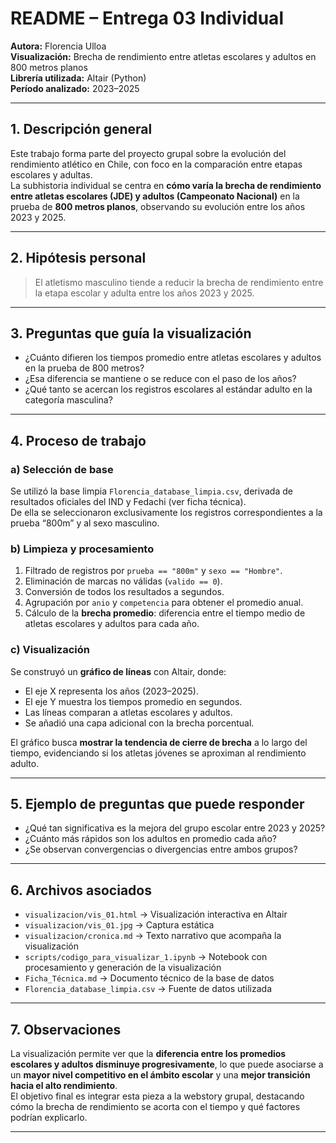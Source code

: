 # README – Entrega 03 Individual  
**Autora:** Florencia Ulloa  
**Visualización:** Brecha de rendimiento entre atletas escolares y adultos en 800 metros planos  
**Librería utilizada:** Altair (Python)  
**Período analizado:** 2023–2025  

---

## 1. Descripción general

Este trabajo forma parte del proyecto grupal sobre la evolución del rendimiento atlético en Chile, con foco en la comparación entre etapas escolares y adultas.  
La subhistoria individual se centra en **cómo varía la brecha de rendimiento entre atletas escolares (JDE) y adultos (Campeonato Nacional)** en la prueba de **800 metros planos**, observando su evolución entre los años 2023 y 2025.

---

## 2. Hipótesis personal

> El atletismo masculino tiende a reducir la brecha de rendimiento entre la etapa escolar y adulta entre los años 2023 y 2025.

---

## 3. Preguntas que guía la visualización

- ¿Cuánto difieren los tiempos promedio entre atletas escolares y adultos en la prueba de 800 metros?  
- ¿Esa diferencia se mantiene o se reduce con el paso de los años?  
- ¿Qué tanto se acercan los registros escolares al estándar adulto en la categoría masculina?

---

## 4. Proceso de trabajo

### a) Selección de base
Se utilizó la base limpia `Florencia_database_limpia.csv`, derivada de resultados oficiales del IND y Fedachi (ver ficha técnica).  
De ella se seleccionaron exclusivamente los registros correspondientes a la prueba “800m” y al sexo masculino.

### b) Limpieza y procesamiento
1. Filtrado de registros por `prueba == "800m"` y `sexo == "Hombre"`.  
2. Eliminación de marcas no válidas (`valido == 0`).  
3. Conversión de todos los resultados a segundos.  
4. Agrupación por `anio` y `competencia` para obtener el promedio anual.  
5. Cálculo de la **brecha promedio**: diferencia entre el tiempo medio de atletas escolares y adultos para cada año.

### c) Visualización
Se construyó un **gráfico de líneas** con Altair, donde:
- El eje X representa los años (2023–2025).  
- El eje Y muestra los tiempos promedio en segundos.  
- Las líneas comparan a atletas escolares y adultos.  
- Se añadió una capa adicional con la brecha porcentual.

El gráfico busca **mostrar la tendencia de cierre de brecha** a lo largo del tiempo, evidenciando si los atletas jóvenes se aproximan al rendimiento adulto.

---

## 5. Ejemplo de preguntas que puede responder

- ¿Qué tan significativa es la mejora del grupo escolar entre 2023 y 2025?  
- ¿Cuánto más rápidos son los adultos en promedio cada año?  
- ¿Se observan convergencias o divergencias entre ambos grupos?  

---

## 6. Archivos asociados

- `visualizacion/vis_01.html` → Visualización interactiva en Altair  
- `visualizacion/vis_01.jpg` → Captura estática  
- `visualizacion/cronica.md` → Texto narrativo que acompaña la visualización  
- `scripts/codigo_para_visualizar_1.ipynb` → Notebook con procesamiento y generación de la visualización  
- `Ficha_Técnica.md` → Documento técnico de la base de datos  
- `Florencia_database_limpia.csv` → Fuente de datos utilizada

---

## 7. Observaciones

La visualización permite ver que la **diferencia entre los promedios escolares y adultos disminuye progresivamente**, lo que puede asociarse a un **mayor nivel competitivo en el ámbito escolar** y una **mejor transición hacia el alto rendimiento**.  
El objetivo final es integrar esta pieza a la webstory grupal, destacando cómo la brecha de rendimiento se acorta con el tiempo y qué factores podrían explicarlo.

---
